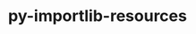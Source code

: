 ---
title: "py-importlib-resources"
layout: cache
categories: [package, develop]
meta: {"compilers": ["none"], "num_specs": 24, "num_specs_by_stack": {"ml-darwin-aarch64-mps": 9, "ml-linux-aarch64-cpu": 8, "ml-linux-aarch64-cuda": 8, "ml-linux-x86_64-cpu": 7, "ml-linux-x86_64-cuda": 7, "root": 24}, "oss": ["sequoia", "ubuntu24.04"], "platforms": ["darwin", "linux"], "stacks": ["ml-darwin-aarch64-mps", "ml-linux-aarch64-cpu", "ml-linux-aarch64-cuda", "ml-linux-x86_64-cpu", "ml-linux-x86_64-cuda", "root"], "targets": ["aarch64", "x86_64_v3"], "versions": ["5.12.0"]}
spec_details: [{"compiler": "none", "hash": "46m2qrfab6dfh23btzyljxwynx32voii", "os": "ubuntu24.04", "platform": "linux", "size": "-", "stacks": ["ml-linux-aarch64-cpu", "ml-linux-aarch64-cuda", "root"], "target": "aarch64", "variants": ["build_system=python_pip"], "versions": ["5.12.0"]}, {"compiler": "none", "hash": "4hn6fafaul73ayt4rqjimf77jdj4y4w6", "os": "ubuntu24.04", "platform": "linux", "size": "-", "stacks": ["ml-linux-x86_64-cpu", "ml-linux-x86_64-cuda", "root"], "target": "x86_64_v3", "variants": ["build_system=python_pip"], "versions": ["5.12.0"]}, {"compiler": "none", "hash": "4lssoqcyw4qd7tv6hzhpnqjjchkthwxs", "os": "ubuntu24.04", "platform": "linux", "size": "-", "stacks": ["ml-linux-aarch64-cpu", "ml-linux-aarch64-cuda", "root"], "target": "aarch64", "variants": ["build_system=python_pip"], "versions": ["5.12.0"]}, {"compiler": "none", "hash": "5kdue5e77rywlcaewb7knzit2bw55dyx", "os": "ubuntu24.04", "platform": "linux", "size": "-", "stacks": ["ml-linux-aarch64-cpu", "ml-linux-aarch64-cuda", "root"], "target": "aarch64", "variants": ["build_system=python_pip"], "versions": ["5.12.0"]}, {"compiler": "none", "hash": "5n4f54qayfvtmdq4dbxfh4tzt3wy6pji", "os": "sequoia", "platform": "darwin", "size": "-", "stacks": ["ml-darwin-aarch64-mps", "root"], "target": "aarch64", "variants": ["build_system=python_pip"], "versions": ["5.12.0"]}, {"compiler": "none", "hash": "7ie7um3kf2hx4xbszqhl4xo22pjnuvtp", "os": "sequoia", "platform": "darwin", "size": "-", "stacks": ["ml-darwin-aarch64-mps", "root"], "target": "aarch64", "variants": ["build_system=python_pip"], "versions": ["5.12.0"]}, {"compiler": "none", "hash": "7pt6x6mv5l64cohgsenupdovq3btt5pi", "os": "ubuntu24.04", "platform": "linux", "size": "-", "stacks": ["ml-linux-x86_64-cpu", "ml-linux-x86_64-cuda", "root"], "target": "x86_64_v3", "variants": ["build_system=python_pip"], "versions": ["5.12.0"]}, {"compiler": "none", "hash": "7pussfbfp3qsv4xcn2ikdhma3m6nptpk", "os": "ubuntu24.04", "platform": "linux", "size": "-", "stacks": ["ml-linux-aarch64-cpu", "ml-linux-aarch64-cuda", "root"], "target": "aarch64", "variants": ["build_system=python_pip"], "versions": ["5.12.0"]}, {"compiler": "none", "hash": "a7opsmuksjgomosfhszycawweqw3gm7l", "os": "sequoia", "platform": "darwin", "size": "-", "stacks": ["ml-darwin-aarch64-mps", "root"], "target": "aarch64", "variants": ["build_system=python_pip"], "versions": ["5.12.0"]}, {"compiler": "none", "hash": "cqcygqjqhlip5h7fh7fpk5ysueheqndl", "os": "ubuntu24.04", "platform": "linux", "size": "-", "stacks": ["ml-linux-aarch64-cpu", "ml-linux-aarch64-cuda", "root"], "target": "aarch64", "variants": ["build_system=python_pip"], "versions": ["5.12.0"]}, {"compiler": "none", "hash": "ehxmz4pdnpr7ptvs3r6gjf22a5b2phkr", "os": "sequoia", "platform": "darwin", "size": "-", "stacks": ["ml-darwin-aarch64-mps", "root"], "target": "aarch64", "variants": ["build_system=python_pip"], "versions": ["5.12.0"]}, {"compiler": "none", "hash": "j5vo255kwvur3oks63c77ayl6wer5ckh", "os": "sequoia", "platform": "darwin", "size": "-", "stacks": ["ml-darwin-aarch64-mps", "root"], "target": "aarch64", "variants": ["build_system=python_pip"], "versions": ["5.12.0"]}, {"compiler": "none", "hash": "jzfyln7pxng4h3rmweigsn75f6sjecgg", "os": "ubuntu24.04", "platform": "linux", "size": "-", "stacks": ["ml-linux-x86_64-cpu", "ml-linux-x86_64-cuda", "root"], "target": "x86_64_v3", "variants": ["build_system=python_pip"], "versions": ["5.12.0"]}, {"compiler": "none", "hash": "k5pe2xkicx5btjjfqc24cesbf4voqbv2", "os": "sequoia", "platform": "darwin", "size": "-", "stacks": ["ml-darwin-aarch64-mps", "root"], "target": "aarch64", "variants": ["build_system=python_pip"], "versions": ["5.12.0"]}, {"compiler": "none", "hash": "lcub6s2rvhzfcdkndbw2enldjwczesvj", "os": "sequoia", "platform": "darwin", "size": "-", "stacks": ["ml-darwin-aarch64-mps", "root"], "target": "aarch64", "variants": ["build_system=python_pip"], "versions": ["5.12.0"]}, {"compiler": "none", "hash": "lnajaajbqwn5i3g2sd63kckxhjehv7hd", "os": "ubuntu24.04", "platform": "linux", "size": "-", "stacks": ["ml-linux-aarch64-cpu", "ml-linux-aarch64-cuda", "root"], "target": "aarch64", "variants": ["build_system=python_pip"], "versions": ["5.12.0"]}, {"compiler": "none", "hash": "mguf445y5o3td6asbhamqrdrkktfa2mu", "os": "ubuntu24.04", "platform": "linux", "size": "-", "stacks": ["ml-linux-x86_64-cpu", "ml-linux-x86_64-cuda", "root"], "target": "x86_64_v3", "variants": ["build_system=python_pip"], "versions": ["5.12.0"]}, {"compiler": "none", "hash": "r5463zh4d3e2w3n2eqmhmwmncgw6i45z", "os": "ubuntu24.04", "platform": "linux", "size": "-", "stacks": ["ml-linux-x86_64-cpu", "ml-linux-x86_64-cuda", "root"], "target": "x86_64_v3", "variants": ["build_system=python_pip"], "versions": ["5.12.0"]}, {"compiler": "none", "hash": "sflywskopd3h7finekaty66x4fqmdsmq", "os": "ubuntu24.04", "platform": "linux", "size": "-", "stacks": ["ml-linux-x86_64-cpu", "ml-linux-x86_64-cuda", "root"], "target": "x86_64_v3", "variants": ["build_system=python_pip"], "versions": ["5.12.0"]}, {"compiler": "none", "hash": "uazzq4j4xjeqel5ffopkbireuazigjsr", "os": "ubuntu24.04", "platform": "linux", "size": "-", "stacks": ["ml-linux-aarch64-cpu", "ml-linux-aarch64-cuda", "root"], "target": "aarch64", "variants": ["build_system=python_pip"], "versions": ["5.12.0"]}, {"compiler": "none", "hash": "vqgjtwfhp2k22jzt5stj5grgwq3gfiir", "os": "ubuntu24.04", "platform": "linux", "size": "-", "stacks": ["ml-linux-x86_64-cpu", "ml-linux-x86_64-cuda", "root"], "target": "x86_64_v3", "variants": ["build_system=python_pip"], "versions": ["5.12.0"]}, {"compiler": "none", "hash": "ws6ndimuhycdc7uwejfeggiq5lebe6ts", "os": "sequoia", "platform": "darwin", "size": "-", "stacks": ["ml-darwin-aarch64-mps", "root"], "target": "aarch64", "variants": ["build_system=python_pip"], "versions": ["5.12.0"]}, {"compiler": "none", "hash": "xgsmnnddinyvlj57354kalxqypqlgmfc", "os": "ubuntu24.04", "platform": "linux", "size": "-", "stacks": ["ml-linux-aarch64-cpu", "ml-linux-aarch64-cuda", "root"], "target": "aarch64", "variants": ["build_system=python_pip"], "versions": ["5.12.0"]}, {"compiler": "none", "hash": "yeia7xekeq76eiw4nkxk3ioampzszy5i", "os": "sequoia", "platform": "darwin", "size": "-", "stacks": ["ml-darwin-aarch64-mps", "root"], "target": "aarch64", "variants": ["build_system=python_pip"], "versions": ["5.12.0"]}]
---
